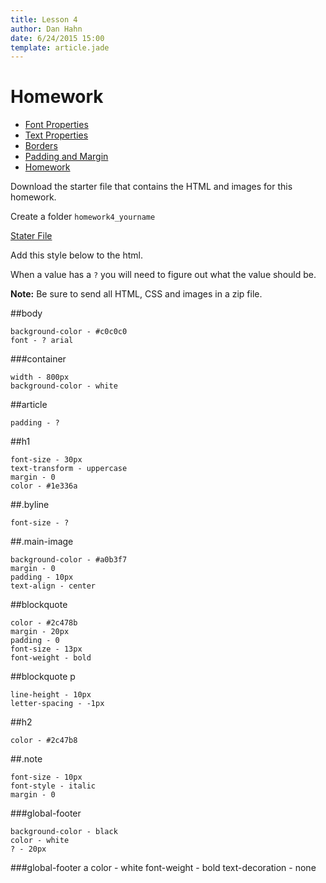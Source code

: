 ```yaml
---
title: Lesson 4
author: Dan Hahn
date: 6/24/2015 15:00
template: article.jade
---
```


# Homework

* [Font Properties]()
* [Text Properties](text.html)
* [Borders](borders.html)
* [Padding and Margin](padding-margin.html)
* [Homework](homework.html)


Download the starter file that contains the HTML and images for this homework.

Create a folder `homework4_yourname`

[Stater File](homework-week4.zip)

Add this style below to the html.

When a value has a `?` you will need to figure out what the value should be.

**Note:** Be sure to send all HTML, CSS and images in a zip file.

##body

	background-color - #c0c0c0
	font - ? arial
	

##\#container

	width - 800px
	background-color - white
	

##article

	padding - ?


##h1

	font-size - 30px
	text-transform - uppercase
	margin - 0
	color - #1e336a


##.byline

	font-size - ?


##.main-image

	background-color - #a0b3f7
	margin - 0
	padding - 10px
	text-align - center


##blockquote

	color - #2c478b
	margin - 20px
	padding - 0
	font-size - 13px
	font-weight - bold


##blockquote p

	line-height - 10px
	letter-spacing - -1px


##h2

	color - #2c47b8


##.note

	font-size - 10px
	font-style - italic
	margin - 0

##\#global-footer

	background-color - black
	color - white
	? - 20px


##\#global-footer a
	color - white
	font-weight - bold
	text-decoration - none

<div class="homework-view" data-lesson="lesson4"></div>
	
